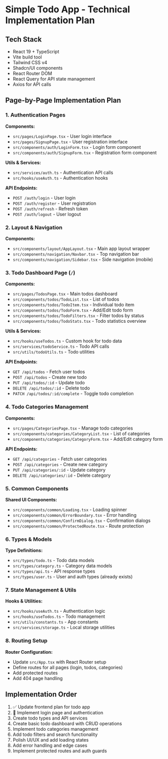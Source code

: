 # Simple Todo App - Technical Implementation Plan

## Tech Stack
- React 19 + TypeScript
- Vite build tool
- Tailwind CSS v4
- Shadcn/UI components
- React Router DOM
- React Query for API state management
- Axios for API calls

## Page-by-Page Implementation Plan

### 1. Authentication Pages
**Components:**
- `src/pages/LoginPage.tsx` - User login interface
- `src/pages/SignupPage.tsx` - User registration interface
- `src/components/auth/LoginForm.tsx` - Login form component
- `src/components/auth/SignupForm.tsx` - Registration form component

**Utils & Services:**
- `src/services/auth.ts` - Authentication API calls
- `src/hooks/useAuth.ts` - Authentication hooks

**API Endpoints:**
- `POST /auth/login` - User login
- `POST /auth/register` - User registration
- `POST /auth/refresh` - Refresh token
- `POST /auth/logout` - User logout

### 2. Layout & Navigation
**Components:**
- `src/components/layout/AppLayout.tsx` - Main app layout wrapper
- `src/components/navigation/Navbar.tsx` - Top navigation bar
- `src/components/navigation/Sidebar.tsx` - Side navigation (mobile)

### 3. Todo Dashboard Page (`/`)
**Components:**
- `src/pages/TodosPage.tsx` - Main todos dashboard
- `src/components/todos/TodoList.tsx` - List of todos
- `src/components/todos/TodoItem.tsx` - Individual todo item
- `src/components/todos/TodoForm.tsx` - Add/Edit todo form
- `src/components/todos/TodoFilters.tsx` - Filter todos by status
- `src/components/todos/TodoStats.tsx` - Todo statistics overview

**Utils & Services:**
- `src/hooks/useTodos.ts` - Custom hook for todo data
- `src/services/todoService.ts` - Todo API calls
- `src/utils/todoUtils.ts` - Todo utilities

**API Endpoints:**
- `GET /api/todos` - Fetch user todos
- `POST /api/todos` - Create new todo
- `PUT /api/todos/:id` - Update todo
- `DELETE /api/todos/:id` - Delete todo
- `PATCH /api/todos/:id/complete` - Toggle todo completion

### 4. Todo Categories Management
**Components:**
- `src/pages/CategoriesPage.tsx` - Manage todo categories
- `src/components/categories/CategoryList.tsx` - List of categories
- `src/components/categories/CategoryForm.tsx` - Add/Edit category form

**API Endpoints:**
- `GET /api/categories` - Fetch user categories
- `POST /api/categories` - Create new category
- `PUT /api/categories/:id` - Update category
- `DELETE /api/categories/:id` - Delete category

### 5. Common Components
**Shared UI Components:**
- `src/components/common/Loading.tsx` - Loading spinner
- `src/components/common/ErrorBoundary.tsx` - Error handling
- `src/components/common/ConfirmDialog.tsx` - Confirmation dialogs
- `src/components/common/ProtectedRoute.tsx` - Route protection

### 6. Types & Models
**Type Definitions:**
- `src/types/todo.ts` - Todo data models
- `src/types/category.ts` - Category data models
- `src/types/api.ts` - API response types
- `src/types/user.ts` - User and auth types (already exists)

### 7. State Management & Utils
**Hooks & Utilities:**
- `src/hooks/useAuth.ts` - Authentication logic
- `src/hooks/useTodos.ts` - Todo management
- `src/utils/constants.ts` - App constants
- `src/services/storage.ts` - Local storage utilities

### 8. Routing Setup
**Router Configuration:**
- Update `src/App.tsx` with React Router setup
- Define routes for all pages (login, todos, categories)
- Add protected routes
- Add 404 page handling

## Implementation Order
1. ✅ Update frontend plan for todo app
2. 🔄 Implement login page and authentication
3. Create todo types and API services
4. Create basic todo dashboard with CRUD operations
5. Implement todo categories management
6. Add todo filters and search functionality
7. Polish UI/UX and add loading states
8. Add error handling and edge cases
9. Implement protected routes and auth guards